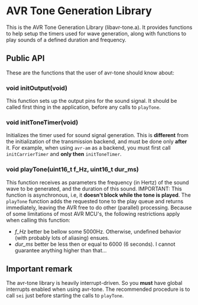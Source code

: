 AVR Tone Generation Library
===========================
This is the AVR Tone Generation Library (libavr-tone.a). It provides functions to help setup the timers
used for wave generation, along with functions to play sounds of a defined duration and frequency.

Public API
----------
These are the functions that the user of avr-tone should know about:

### void initOutput(void)
This function sets up the output pins for the sound signal. It should be called first thing in the
application, before any calls to `playTone`.

### void initToneTimer(void)
Initializes the timer used for sound signal generation. This is **different** from the initialization of the
transmission backend, and must be done only **after** it. For example, when using `avr-am` as a backend, you
must first call `initCarrierTimer` and **only then** `initToneTimer`.

### void playTone(uint16_t f_Hz, uint16_t dur_ms)
This function receives as parameters the frequency (in Hertz) of the sound wave to be generated, and the
duration of this sound. IMPORTANT: This function is asynchronous, i.e, it **doesn't block while the tone is
played**. The `playTone` function adds the requested tone to the play queue and returns immediately, leaving
the AVR free to do other (parallel) processing. Because of some limitations of most AVR MCU's, the following
restrictions apply when calling this function:

* *f_Hz* better be bellow some 5000Hz. Otherwise, undefined behavior (with probably lots of aliasing) ensues.
* *dur_ms* better be less then or equal to 6000 (6 seconds). I cannot guarantee anything higher than that...

Important remark
----------------
The avr-tone library is heavily interrupt-driven. So you **must** have global interrupts enabled when using
avr-tone. The recommended procedure is to call `sei` just before starting the calls to `playTone`.
